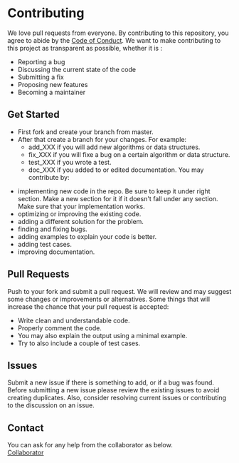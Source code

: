 # Contributing
We love pull requests from everyone. By contributing to this repository, you
agree to abide by the [Code of Conduct](CODE_OF_CONDUCT.md). 
We want to make contributing to this project as transparent as possible, whether it is :
  * Reporting a bug
  * Discussing the current state of the code
  * Submitting a fix
  * Proposing new features
  * Becoming a maintainer


## Get Started  
* First fork and create your branch from master.
* After that create a branch for your changes. For example:  
  * add_XXX if you will add new algorithms or data structures.  
  * fix_XXX if you will fixe a bug on a certain algorithm or data structure.  
  * test_XXX if you wrote a test.  
  * doc_XXX if you added to or edited documentation.
You may contribute by:
- implementing new code in the repo. Be sure to keep it under
right section. Make a new section for it if
it doesn't fall under any section. Make sure that your implementation works.  
- optimizing or improving the existing code.
- adding a different solution for the problem.
- finding and fixing bugs.
- adding examples to explain your code is better.
- adding test cases.
- improving documentation.
## Pull Requests
Push to your fork and submit a pull request.
We will review and may suggest some changes or improvements or alternatives.
Some things that will increase the chance that your pull request is accepted:
* Write clean and understandable code.
* Properly comment the code. 
* You may also explain the output using a minimal example.
* Try to also include a couple of test cases.

## Issues
Submit a new issue if there is something to add, or if a bug was found. Before submitting a new issue please review the existing issues to avoid creating duplicates. Also, consider resolving current issues or contributing to the discussion on an issue.

## Contact
You can ask for any help from the collaborator as below.  
[Collaborator](https://github.com/hyunseungkong)



